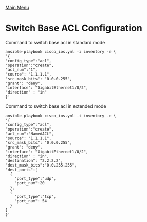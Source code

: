 [Main Menu](../README.md)
# Switch Base ACL Configuration

Command to switch base acl in standard mode

```shell
ansible-playbook cisco_ios.yml -i inventory -e \
'{
"config_type":"acl",
"operation":"create",
"acl_num":"1",
"source": "1.1.1.1",
"src_mask_bits": "0.0.0.255",
"grant": "deny",
"interface": "GigabitEthernet1/0/2",
"direction" : "in"
}'
```

Command to switch base acl in extended mode

```shell
ansible-playbook cisco_ios.yml -i inventory -e \
'{
"config_type":"acl",
"operation":"create",
"acl_num":"NamedACL",
"source": "1.1.1.1",
"src_mask_bits": "0.0.0.255",
"grant": "deny",
"interface": "GigabitEthernet1/0/2",
"direction" : "in",
"destination": "2.2.2.2",
"dest_mask_bits":"0.0.255.255",
"dest_ports":[
  {
    "port_type":"udp",
    "port_num":20
  },
  {
    "port_type":"tcp",
    "port_num": 54
  }
]
}'
```